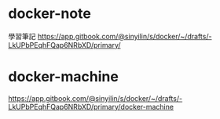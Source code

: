 # docker-note
學習筆記
https://app.gitbook.com/@sinyilin/s/docker/~/drafts/-LkUPbPEqhFQap6NRbXD/primary/


# docker-machine
https://app.gitbook.com/@sinyilin/s/docker/~/drafts/-LkUPbPEqhFQap6NRbXD/primary/docker-machine
